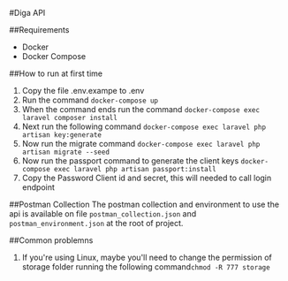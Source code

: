 #Diga API

##Requirements
- Docker
- Docker Compose

##How to run at first time
1. Copy the file .env.exampe to .env
2. Run the command `docker-compose up`
3. When the command ends run the command `docker-compose exec laravel composer install` 
4. Next run the following command `docker-compose exec laravel php artisan key:generate`
5. Now run the migrate command `docker-compose exec laravel php artisan migrate --seed`
6. Now run the passport command to generate the client keys `docker-compose exec laravel php artisan passport:install`
7. Copy the Password Client id and secret, this will needed to call login endpoint

##Postman Collection
The postman collection and environment to use the api is available on file `postman_collection.json` and `postman_environment.json` at the root of project.

##Common problemns
1. If you're using Linux, maybe you'll need to change the permission of storage folder running the following command`chmod -R 777 storage`